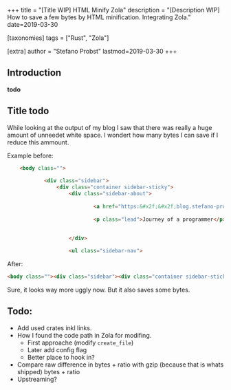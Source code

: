 +++
title = "[Title WIP] HTML Minify Zola"
description = "[Description WIP] How to save a few bytes by HTML minification. Integrating Zola."
date=2019-03-30

[taxonomies]
tags = ["Rust", "Zola"]

[extra]
author = "Stefano Probst"
lastmod=2019-03-30
+++
## Introduction
__todo__

## Title todo
While looking at the output of my blog I saw that there was really a huge amount of unneedet white space. I wondert how many
bytes I can save if I reduce this ammount. 

Example before:
```html
    <body class="">
        
            <div class="sidebar">
                <div class="container sidebar-sticky">
                    <div class="sidebar-about">
                        
                            <a href="https:&#x2f;&#x2f;blog.stefano-probst.com"><h1>Stefano&#x27;s Blog</h1></a>
                            
                            <p class="lead">Journey of a programmer</p>
                            
                        
                    </div>

                    <ul class="sidebar-nav">
```
After:
```html
<body class=""><div class="sidebar"><div class="container sidebar-sticky"><div class="sidebar-about"><a href="https:&#x2f;&#x2f;blog.stefano-probst.com"><h1>Stefano&#x27;s Blog</h1></a><p class="lead">Journey of a programmer</p></div><ul class="sidebar-nav">
```
Sure, it looks way more uggly now. But it also saves some bytes.

## Todo:
 * Add used crates inkl links.
 * How I found the code path in Zola for modifing.
   * First approache (modify `create_file`)
   * Later add config flag
   * Better place to hook in?
 * Compare raw difference in bytes + ratio with gzip (because that is whats shipped) bytes + ratio
 * Upstreaming?
